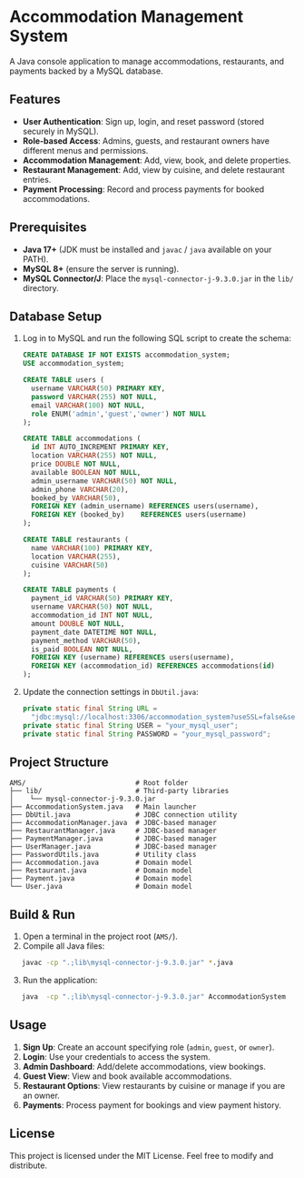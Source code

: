# Accommodation Management System

A Java console application to manage accommodations, restaurants, and payments backed by a MySQL database.

## Features

- **User Authentication**: Sign up, login, and reset password (stored securely in MySQL).
- **Role-based Access**: Admins, guests, and restaurant owners have different menus and permissions.
- **Accommodation Management**: Add, view, book, and delete properties.
- **Restaurant Management**: Add, view by cuisine, and delete restaurant entries.
- **Payment Processing**: Record and process payments for booked accommodations.

## Prerequisites

- **Java 17+** (JDK must be installed and `javac` / `java` available on your PATH).
- **MySQL 8+** (ensure the server is running).
- **MySQL Connector/J**: Place the `mysql-connector-j-9.3.0.jar` in the `lib/` directory.

## Database Setup

1. Log in to MySQL and run the following SQL script to create the schema:

   ```sql
   CREATE DATABASE IF NOT EXISTS accommodation_system;
   USE accommodation_system;

   CREATE TABLE users (
     username VARCHAR(50) PRIMARY KEY,
     password VARCHAR(255) NOT NULL,
     email VARCHAR(100) NOT NULL,
     role ENUM('admin','guest','owner') NOT NULL
   );

   CREATE TABLE accommodations (
     id INT AUTO_INCREMENT PRIMARY KEY,
     location VARCHAR(255) NOT NULL,
     price DOUBLE NOT NULL,
     available BOOLEAN NOT NULL,
     admin_username VARCHAR(50) NOT NULL,
     admin_phone VARCHAR(20),
     booked_by VARCHAR(50),
     FOREIGN KEY (admin_username) REFERENCES users(username),
     FOREIGN KEY (booked_by)    REFERENCES users(username)
   );

   CREATE TABLE restaurants (
     name VARCHAR(100) PRIMARY KEY,
     location VARCHAR(255),
     cuisine VARCHAR(50)
   );

   CREATE TABLE payments (
     payment_id VARCHAR(50) PRIMARY KEY,
     username VARCHAR(50) NOT NULL,
     accommodation_id INT NOT NULL,
     amount DOUBLE NOT NULL,
     payment_date DATETIME NOT NULL,
     payment_method VARCHAR(50),
     is_paid BOOLEAN NOT NULL,
     FOREIGN KEY (username) REFERENCES users(username),
     FOREIGN KEY (accommodation_id) REFERENCES accommodations(id)
   );
   ```

2. Update the connection settings in `DbUtil.java`:

   ```java
   private static final String URL =
     "jdbc:mysql://localhost:3306/accommodation_system?useSSL=false&serverTimezone=UTC";
   private static final String USER = "your_mysql_user";
   private static final String PASSWORD = "your_mysql_password";
   ```

## Project Structure

```
AMS/                           # Root folder
├── lib/                       # Third-party libraries
│    └── mysql-connector-j-9.3.0.jar
├── AccommodationSystem.java   # Main launcher
├── DbUtil.java                # JDBC connection utility
├── AccommodationManager.java  # JDBC-based manager
├── RestaurantManager.java     # JDBC-based manager
├── PaymentManager.java        # JDBC-based manager
├── UserManager.java           # JDBC-based manager
├── PasswordUtils.java         # Utility class
├── Accommodation.java         # Domain model
├── Restaurant.java            # Domain model
├── Payment.java               # Domain model
└── User.java                  # Domain model
```

## Build & Run

1. Open a terminal in the project root (`AMS/`).
2. Compile all Java files:
```bash
   javac -cp ".;lib\mysql-connector-j-9.3.0.jar" *.java
```

3. Run the application:
```bash
   java  -cp ".;lib\mysql-connector-j-9.3.0.jar" AccommodationSystem
```

## Usage

1. **Sign Up**: Create an account specifying role (`admin`, `guest`, or `owner`).
2. **Login**: Use your credentials to access the system.
3. **Admin Dashboard**: Add/delete accommodations, view bookings.
4. **Guest View**: View and book available accommodations.
5. **Restaurant Options**: View restaurants by cuisine or manage if you are an owner.
6. **Payments**: Process payment for bookings and view payment history.

## License

This project is licensed under the MIT License. Feel free to modify and distribute.

